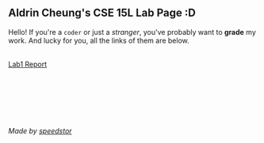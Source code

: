 ## Aldrin Cheung's CSE 15L Lab Page  :D
Hello! If you're a `coder` or just a *stranger*, you've probably want to **grade** my work. And lucky for you, all the links of them are below.
<br/>
<br/>

[Lab1 Report](./lab1-report.md)



<br/>
<br/>
<br/>
<br/>
<br/>

###### Made by [speedstor](https://speedstor.net)
